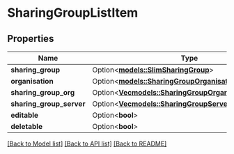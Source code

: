 # SharingGroupListItem

## Properties

Name | Type | Description | Notes
------------ | ------------- | ------------- | -------------
**sharing_group** | Option<[**models::SlimSharingGroup**](SlimSharingGroup.md)> |  | [optional]
**organisation** | Option<[**models::SharingGroupOrganisationOrganisation**](SharingGroupOrganisation_Organisation.md)> |  | [optional]
**sharing_group_org** | Option<[**Vec<models::SharingGroupOrganisation>**](SharingGroupOrganisation.md)> |  | [optional]
**sharing_group_server** | Option<[**Vec<models::SharingGroupServer>**](SharingGroupServer.md)> |  | [optional]
**editable** | Option<**bool**> |  | [optional]
**deletable** | Option<**bool**> |  | [optional]

[[Back to Model list]](../README.md#documentation-for-models) [[Back to API list]](../README.md#documentation-for-api-endpoints) [[Back to README]](../README.md)


